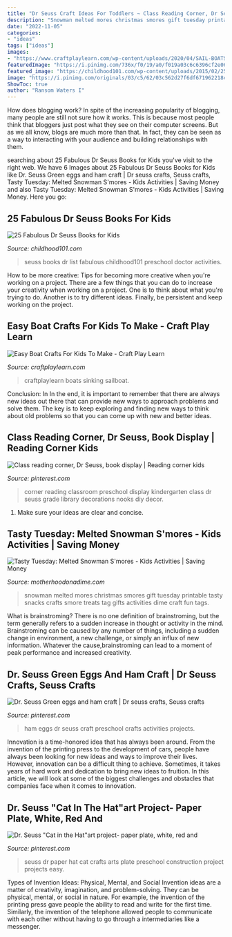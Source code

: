 ```yaml
---
title: "Dr Seuss Craft Ideas For Toddlers ~ Class Reading Corner, Dr Seuss, Book Display"
description: "Snowman melted mores christmas smores gift tuesday printable tasty snacks crafts smore treats tag gifts activities dime craft fun tags"
date: "2022-11-05"
categories:
- "ideas"
tags: ["ideas"]
images:
- "https://www.craftplaylearn.com/wp-content/uploads/2020/04/SAIL-BOATS-2.jpg"
featuredImage: "https://i.pinimg.com/736x/f0/19/a0/f019a03c6c6396cf2e0629a5e3e5cb92--green-eggs-and-ham-hams.jpg"
featured_image: "https://childhood101.com/wp-content/uploads/2015/02/25-Fabulous-Seuss-Books-to-Read-with-Kids.gif"
image: "https://i.pinimg.com/originals/03/c5/62/03c562d27f6df671962218ca3e6c4fed.jpg"
ShowToc: true
author: "Ransom Waters I"
---
```



How does blogging work?
In spite of the increasing popularity of blogging, many people are still not sure how it works. This is because most people think that bloggers just post what they see on their computer screens. But as we all know, blogs are much more than that. In fact, they can be seen as a way to interacting with your audience and building relationships with them.

	

		
searching about 25 Fabulous Dr Seuss Books for Kids you've visit to the right web. We have 6 Images about 25 Fabulous Dr Seuss Books for Kids like Dr. Seuss Green eggs and ham craft | Dr seuss crafts, Seuss crafts, Tasty Tuesday: Melted Snowman S&#039;mores - Kids Activities | Saving Money and also Tasty Tuesday: Melted Snowman S&#039;mores - Kids Activities | Saving Money. Here you go:
		
    
## 25 Fabulous Dr Seuss Books For Kids

<img loading=lazy src="https://childhood101.com/wp-content/uploads/2015/02/25-Fabulous-Seuss-Books-to-Read-with-Kids.gif" onerror="this.onerror=null;this.src='https://tse1.mm.bing.net/th?id=OIP.MJbLeVyFG8Odr9Dv2DxqNQHaRS&amp;pid=15.1';" alt="25 Fabulous Dr Seuss Books for Kids">

_Source: childhood101.com_

>seuss books dr list fabulous childhood101 preschool doctor activities. 

	

How to be more creative: Tips for becoming more creative when you're working on a project.
There are a few things that you can do to increase your creativity when working on a project. One is to think about what you're trying to do. Another is to try different ideas. Finally, be persistent and keep working on the project.

    
## Easy Boat Crafts For Kids To Make - Craft Play Learn

<img loading=lazy src="https://www.craftplaylearn.com/wp-content/uploads/2020/04/SAIL-BOATS-2.jpg" onerror="this.onerror=null;this.src='https://tse1.mm.bing.net/th?id=OIP.X870mxLTbRjPWAm29L3qrgHaLH&amp;pid=15.1';" alt="Easy Boat Crafts For Kids To Make - Craft Play Learn">

_Source: craftplaylearn.com_

>craftplaylearn boats sinking sailboat. 

	

Conclusion: In
In the end, it is important to remember that there are always new ideas out there that can provide new ways to approach problems and solve them. The key is to keep exploring and finding new ways to think about old problems so that you can come up with new and better ideas.

    
## Class Reading Corner, Dr Seuss, Book Display | Reading Corner Kids

<img loading=lazy src="https://i.pinimg.com/originals/03/c5/62/03c562d27f6df671962218ca3e6c4fed.jpg" onerror="this.onerror=null;this.src='https://tse1.mm.bing.net/th?id=OIP.0AlFva-85vycr-j8jSW8pwHaJ4&amp;pid=15.1';" alt="Class reading corner, Dr Seuss, book display | Reading corner kids">

_Source: pinterest.com_

>corner reading classroom preschool display kindergarten class dr seuss grade library decorations nooks diy decor. 

	

1. Make sure your ideas are clear and concise.

    
## Tasty Tuesday: Melted Snowman S&#039;mores - Kids Activities | Saving Money

<img loading=lazy src="https://www.motherhoodonadime.com/wp-content/uploads/2011/12/snowman-smore.jpg" onerror="this.onerror=null;this.src='https://tse3.mm.bing.net/th?id=OIP.RMItSTK8ytUvPxgN_2ExcwHaE7&amp;pid=15.1';" alt="Tasty Tuesday: Melted Snowman S&#039;mores - Kids Activities | Saving Money">

_Source: motherhoodonadime.com_

>snowman melted mores christmas smores gift tuesday printable tasty snacks crafts smore treats tag gifts activities dime craft fun tags. 

	

What is brainstroming?
There is no one definition of brainstroming, but the term generally refers to a sudden increase in thought or activity in the mind. Brainstroming can be caused by any number of things, including a sudden change in environment, a new challenge, or simply an influx of new information. Whatever the cause,brainstroming can lead to a moment of peak performance and increased creativity.

    
## Dr. Seuss Green Eggs And Ham Craft | Dr Seuss Crafts, Seuss Crafts

<img loading=lazy src="https://i.pinimg.com/736x/f0/19/a0/f019a03c6c6396cf2e0629a5e3e5cb92--green-eggs-and-ham-hams.jpg" onerror="this.onerror=null;this.src='https://tse3.mm.bing.net/th?id=OIP.cT2E3d-bT6TZeusXWLh5sAHaJ3&amp;pid=15.1';" alt="Dr. Seuss Green eggs and ham craft | Dr seuss crafts, Seuss crafts">

_Source: pinterest.com_

>ham eggs dr seuss craft preschool crafts activities projects. 

	

Innovation is a time-honored idea that has always been around. From the invention of the printing press to the development of cars, people have always been looking for new ideas and ways to improve their lives. However, innovation can be a difficult thing to achieve. Sometimes, it takes years of hard work and dedication to bring new ideas to fruition. In this article, we will look at some of the biggest challenges and obstacles that companies face when it comes to innovation.

    
## Dr. Seuss &quot;Cat In The Hat&quot;art Project- Paper Plate, White, Red And

<img loading=lazy src="https://i.pinimg.com/736x/6e/e3/91/6ee391717b11de053293738ef10af552--dr-seuss-art-black-construction-paper.jpg" onerror="this.onerror=null;this.src='https://tse1.mm.bing.net/th?id=OIP.NPKG_dliLBbYzHH13y4PcQHaJ3&amp;pid=15.1';" alt="Dr. Seuss &quot;Cat in the Hat&quot;art project- paper plate, white, red and">

_Source: pinterest.com_

>seuss dr paper hat cat crafts arts plate preschool construction project projects easy. 

	

Types of Invention Ideas: Physical, Mental, and Social
Invention ideas are a matter of creativity, imagination, and problem-solving. They can be physical, mental, or social in nature. For example, the invention of the printing press gave people the ability to read and write for the first time. Similarly, the invention of the telephone allowed people to communicate with each other without having to go through a intermediaries like a messenger.

